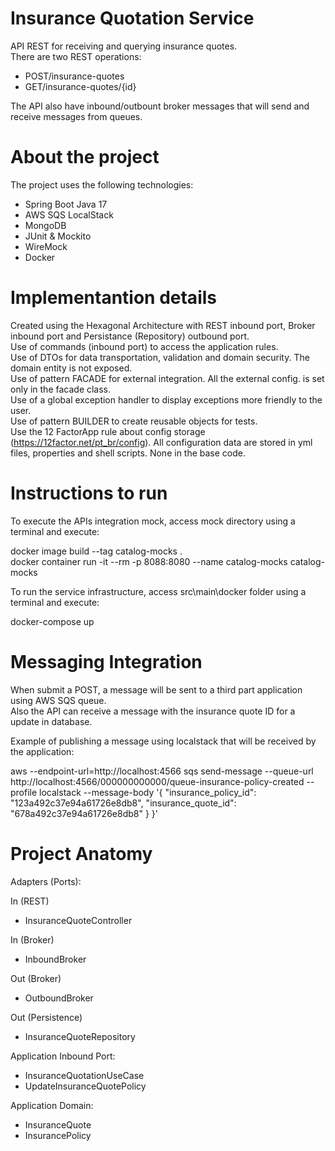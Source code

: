 # Insurance Quotation Service
API REST for receiving and querying insurance quotes.  
There are two REST operations: 
- POST/insurance-quotes
- GET/insurance-quotes/{id}

The API also have inbound/outbount broker messages that will send and receive messages from queues.  

# About the project

The project uses the following technologies:  
- Spring Boot Java 17
- AWS SQS LocalStack 
- MongoDB
- JUnit & Mockito
- WireMock
- Docker

# Implementantion details
Created using the Hexagonal Architecture with REST inbound port, Broker inbound port and Persistance (Repository) outbound port.  
Use of commands (inbound port) to access the application rules.  
Use of DTOs for data transportation, validation and domain security. The domain entity is not exposed.  
Use of pattern FACADE for external integration. All the external config. is set only in the facade class.  
Use of a global exception handler to display exceptions more friendly to the user.  
Use of pattern BUILDER to create reusable objects for tests.  
Use the 12 FactorApp rule about config storage (https://12factor.net/pt_br/config). All configuration data are stored in yml files, properties and shell scripts. None in the base code.  

# Instructions to run
To execute the APIs integration mock, access mock directory using a terminal and execute:  

docker image build --tag catalog-mocks .  
docker container run -it --rm -p 8088:8080 --name catalog-mocks catalog-mocks

To run the service infrastructure, access src\main\docker folder using a terminal and execute:  

docker-compose up

# Messaging Integration
When submit a POST, a message will be sent to a third part application using AWS SQS queue.  
Also the API can receive a message with the insurance quote ID for a update in database.  

Example of publishing a message using localstack that will be received by the application:

aws --endpoint-url=http://localhost:4566 sqs send-message  --queue-url http://localhost:4566/000000000000/queue-insurance-policy-created  --profile localstack  --message-body '{
		"insurance_policy_id": "123a492c37e94a61726e8db8",
		"insurance_quote_id": "678a492c37e94a61726e8db8"
	}
}'

# Project Anatomy

Adapters (Ports):

In (REST)
- InsuranceQuoteController

In (Broker)
- InboundBroker

Out (Broker)
- OutboundBroker

Out (Persistence)
- InsuranceQuoteRepository

Application Inbound Port:
- InsuranceQuotationUseCase
- UpdateInsuranceQuotePolicy

Application Domain:
- InsuranceQuote
- InsurancePolicy


